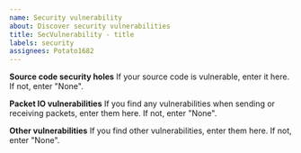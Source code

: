 ```yaml
---
name: Security vulnerability
about: Discover security vulnerabilities
title: SecVulnerability - title
labels: security
assignees: Potato1682
---
```


**Source code security holes**
If your source code is vulnerable, enter it here. If not, enter "None".

**Packet IO vulnerabilities**
If you find any vulnerabilities when sending or receiving packets, enter them here. If not, enter "None".

**Other vulnerabilities**
If you find other vulnerabilities, enter them here. If not, enter "None".
